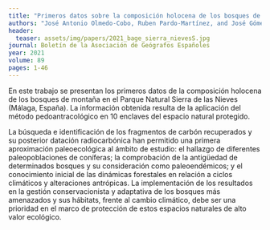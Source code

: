 ```yaml
---
title: "Primeros datos sobre la composición holocena de los bosques de montaña en el Parque Natural Sierra de las Nieves (Serranía de Ronda) a partir del análisis pedoantracológico"
authors: "José Antonio Olmedo-Cobo, Ruben Pardo-Martínez, and José Gómez-Zotano" 
header:
  teaser: assets/img/papers/2021_bage_sierra_nievesS.jpg
journal: Boletín de la Asociación de Geógrafos Españoles
year: 2021
volume: 89
pages: 1-46
---
```


En este trabajo se presentan los primeros datos de la composición holocena de los bosques de montaña en el Parque Natural Sierra de las Nieves (Málaga, España). La información obtenida resulta de la aplicación del método pedoantracológico en 10 enclaves del espacio natural protegido. 

La búsqueda e identificación de los fragmentos de carbón recuperados y su posterior datación radiocarbónica han permitido una primera aproximación paleoecológica al ámbito de estudio: el hallazgo de diferentes paleopoblaciones de coníferas; la comprobación de la antigüedad de determinados bosques y su consideración como paleoendémicos; y el conocimiento inicial de las dinámicas forestales en relación a ciclos climáticos y alteraciones antrópicas. La implementación de los resultados en la gestión conservacionista y adaptativa de los bosques más amenazados y sus hábitats, frente al cambio climático, debe ser una prioridad en el marco de protección de estos espacios naturales de alto valor ecológico.
